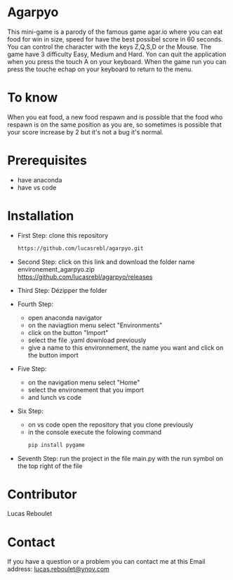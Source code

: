 # Agarpyo

This mini-game is a parody of the famous game agar.io where you can eat food for win in size, speed for have the best possibel score in 60 seconds.
You can control the character with the keys Z,Q,S,D or the Mouse.
The game have 3 difficulty Easy, Medium and Hard.
Yon can quit the application when you press the touch A on your keyboard.
When the game run you can press the touche echap on your keyboard to return to the menu.

# To know

When you eat food, a new food respawn and is possible that the food who respawn is on the same position as you are, 
so sometimes is possible that your score increase by 2 but it's not a bug it's normal.

# Prerequisites

  - have anaconda
  - have vs code

# Installation

  - First Step: clone this repository

    ```bash
    https://github.com/lucasrebl/agarpyo.git
    ```

  - Second Step: click on this link and download the folder name environement_agarpyo.zip
      https://github.com/lucasrebl/agarpyo/releases

  - Third Step: Dézipper the folder

  - Fourth Step:
    - open anaconda navigator
    - on the naviagtion menu select "Environments"
    - click on the button "Import"
    - select the file .yaml download previously
    - give a name to this environnement, the name you want and click on the button import

  - Five Step:
    - on the navigation menu select "Home"
    - select the environement that you import
    - and lunch vs code
   
  - Six Step:
    - on vs code open the repository that you clone previously
    - in the console execute the folowing command
        ```bash
        pip install pygame
        ```
  - Seventh Step: run the project in the file main.py with the run symbol on the top right of the file

# Contributor

Lucas Reboulet

# Contact

If you have a question or a problem you can contact me at this Email address: lucas.reboulet@ynov.com
